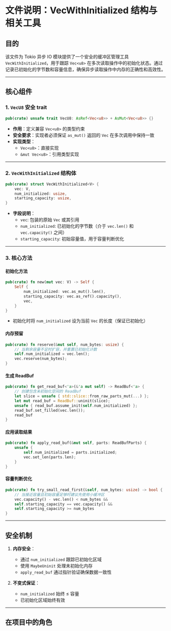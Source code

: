 # 文件说明：VecWithInitialized 结构与相关工具

## 目的
该文件为 Tokio 异步 IO 模块提供了一个安全的缓冲区管理工具 `VecWithInitialized`，用于跟踪 `Vec<u8>` 在多次读取操作中的初始化状态。通过记录已初始化的字节数和容量信息，确保异步读取操作中内存的正确性和高效性。

---

## 核心组件

### 1. `VecU8` 安全 trait
```rust
pub(crate) unsafe trait VecU8: AsRef<Vec<u8>> + AsMut<Vec<u8>> {}
```
- **作用**：定义兼容 `Vec<u8>` 的类型约束
- **安全要求**：实现者必须保证 `as_mut()` 返回的 `Vec` 在多次调用中保持一致
- **实现类型**：
  - `Vec<u8>`：直接实现
  - `&mut Vec<u8>`：引用类型实现

---

### 2. `VecWithInitialized` 结构体
```rust
pub(crate) struct VecWithInitialized<V> {
    vec: V,
    num_initialized: usize,
    starting_capacity: usize,
}
```
- **字段说明**：
  - `vec`: 包装的原始 `Vec` 或其引用
  - `num_initialized`: 已初始化的字节数（介于 `vec.len()` 和 `vec.capacity()` 之间）
  - `starting_capacity`: 初始容量值，用于容量判断优化

---

### 3. 核心方法

#### 初始化方法
```rust
pub(crate) fn new(mut vec: V) -> Self {
    Self {
        num_initialized: vec.as_mut().len(),
        starting_capacity: vec.as_ref().capacity(),
        vec,
    }
}
```
- 初始化时将 `num_initialized` 设为当前 `Vec` 的长度（保证已初始化）

#### 内存预留
```rust
pub(crate) fn reserve(&mut self, num_bytes: usize) {
    // 当剩余容量不足时扩容，并重置已初始化计数
    self.num_initialized = vec.len();
    vec.reserve(num_bytes);
}
```

#### 生成 ReadBuf
```rust
pub(crate) fn get_read_buf<'a>(&'a mut self) -> ReadBuf<'a> {
    // 创建包含未初始化空间的 ReadBuf
    let slice = unsafe { std::slice::from_raw_parts_mut(...) };
    let mut read_buf = ReadBuf::uninit(slice);
    unsafe { read_buf.assume_init(self.num_initialized) };
    read_buf.set_filled(vec.len());
    read_buf
}
```

#### 应用读取结果
```rust
pub(crate) fn apply_read_buf(&mut self, parts: ReadBufParts) {
    unsafe {
        self.num_initialized = parts.initialized;
        vec.set_len(parts.len);
    }
}
```

#### 容量判断优化
```rust
pub(crate) fn try_small_read_first(&self, num_bytes: usize) -> bool {
    // 当接近容量且初始容量足够时建议先使用小缓冲区
    vec.capacity() - vec.len() < num_bytes &&
    self.starting_capacity == vec.capacity() &&
    self.starting_capacity >= num_bytes
}
```

---

## 安全机制
1. **内存安全**：
   - 通过 `num_initialized` 跟踪已初始化区域
   - 使用 `MaybeUninit` 处理未初始化内存
   - `apply_read_buf` 通过指针验证确保数据一致性

2. **不变式保证**：
   - `num_initialized` 始终 ≤ 容量
   - 已初始化区域始终有效

---

## 在项目中的角色